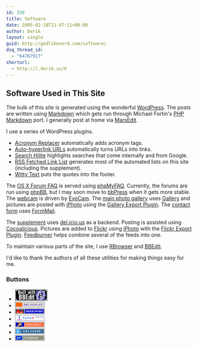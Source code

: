 ```yaml
---
id: 336
title: Software
date: 2005-02-18T21:47:11+00:00
author: Derik
layout: single
guid: http://godlikenerd.com/software/
dsq_thread_id:
  - "64767917"
shorturl:
  - http://l.derik.us/K
---
```

## Software Used in This Site

The bulk of this site is generated using the wonderful [WordPress](http://wordpress.org). The posts are written using [Markdown](http://daringfireball.net/projects/markdown/) which gets run through Michael Fortin's [PHP Markdown](http://www.michelf.com/projects/php-markdown/) port. I generally post at home via [MarsEdit](http://ranchero.com/marsedit/).

I use a series of WordPress plugins.

  * [Acronym Replacer](http://www.huddledmasses.org) automatically adds acronym tags.
  * [Auto-hyperlink URLs](http://www.coffee2code.com/wp-plugins/) automatically turns URLs into links.
  * [Search Hilite](http://codex.wordpress.org/Plugins/Search_Hilite) highlights searches that come internally and from Google.
  * [RSS Fetched Link List](http://rawlinson.us/blog/index.php?p=212) generates most of the automated lists on this site (including the supplement).
  * [Witty Text](http://www.w-a-s-a-b-i.com/archives/2004/05/27/wordpress-random-witty-text-plugin/) puts the quotes into the footer.

The [OS X Forum FAQ](/osxforumfaq/) is served using [phpMyFAQ](http://www.phpmyfaq.de). Currently, the forums are run using [phpBB](http://www.phpbb.com), but I may soon move to [bbPress](http://bbpress.org) when it gets more stable. The [webcam](/webcam/) is driven by [EvoCam](http://www.evological.com/evocam.html). The [main photo gallery](/photos/) uses [Gallery](http://gallery.menalto.com) and pictures are posted with [iPhoto](http://www.apple.com/iphoto/) using the [Gallery Export Plugin](http://zwily.com/iphoto/index.xsl). The [contact form](/contact/) uses [FormMail](http://www.scriptarchive.com/formmail.html).

The [supplement](http://del.icio.us/d00d/supplement) uses [del.icio.us](http://del.icio.us) as a backend. Posting is assisted using [Cocoalicious](http://www.scifihifi.com/cocoalicious/). Pictures are added to [Flickr](http://flickr.com) using [iPhoto](http://www.apple.com/iphoto/) with the [Flickr Export Plugin](http://sourceforge.net/projects/flickrexport). [Feedburner](http://www.feedburner.com) helps combine several of the feeds into one.

To maintain various parts of the site, I use [RBrowser](http://www.rbrowser.com) and [BBEdit](http://www.barebones.com/products/bbedit/index.shtml).

I'd like to thank the authors of all these utilities for making things easy for me.

### Buttons

<ul class="nobullet">
  <li>
    <a href="http://www.barebones.com/products/bbedit/index.shtml"><img src="/buttons/bw_bbedit_small_1.gif" alt="BBEdit" title="BBEdit doesn't suck." /></a>
  </li>
  <li>
    <a href="http://del.icio.us"><img src="/buttons/delicious.gif" alt="del.icio.us" title="Tasty" /></a>
  </li>
  <li>
    <a href="http://www.feedburner.com"><img src="/buttons/feedburner.gif" alt="Feedburner" title="Burn baby burn" /></a>
  </li>
  <li>
    <a href="http://flickr.com"><img src="/buttons/flickr.png" alt="Flickr" /></a>
  </li>
  <li>
    <a href="http://ranchero.com/marsedit/"><img src="/buttons/marsedit_smallBadge.gif" alt="MarsEdit" title="Blog better" /></a>
  </li>
  <li>
    <a href="http://www.wbloggar.com"><img src="/buttons/wbloggar.gif" alt="w.bloggar" /></a>
  </li>
  <li>
    <a href="http://wordpress.org"><img src="/buttons/wppowered.png" alt="WordPress Powered" title="State of the Art, Semantic Publishing System" /></a>
  </li>
</ul>